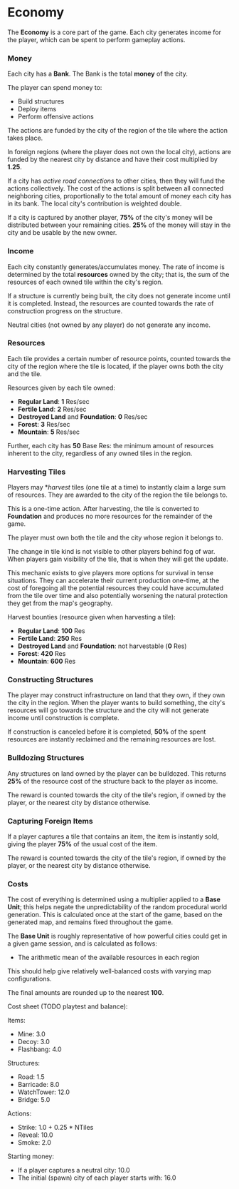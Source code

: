 # Economy

The **Economy** is a core part of the game. Each city generates income for
the player, which can be spent to perform gameplay actions.

### Money

Each city has a **Bank**. The Bank is the total **money** of the city.

The player can spend money to:
 - Build structures
 - Deploy items
 - Perform offensive actions

The actions are funded by the city of the region of the tile where the action
takes place.

In foreign regions (where the player does not own the local city), actions
are funded by the nearest city by distance and have their cost multiplied by **1.25**.

If a city has *active road connections* to other cities, then they will fund the
actions collectively. The cost of the actions is split between all connected
neighboring cities, proportionally to the total amount of money each city has in
its bank. The local city's contribution is weighted double.

If a city is captured by another player, **75%** of the city's money will be
distributed between your remaining cities. **25%** of the money will stay in the
city and be usable by the new owner.

### Income

Each city constantly generates/accumulates money. The rate of income is determined
by the total **resources** owned by the city; that is, the sum of the resources
of each owned tile within the city's region.

If a structure is currently being built, the city does not generate income until
it is completed. Instead, the resources are counted towards the rate of
construction progress on the structure.

Neutral cities (not owned by any player) do not generate any income.

### Resources

Each tile provides a certain number of resource points, counted towards the
city of the region where the tile is located, if the player owns both the
city and the tile.

Resources given by each tile owned:
 - **Regular Land**: **1** Res/sec
 - **Fertile Land**: **2** Res/sec
 - **Destroyed Land** and **Foundation**: **0** Res/sec
 - **Forest**: **3** Res/sec
 - **Mountain**: **5** Res/sec

Further, each city has **50** Base Res: the minimum amount of resources inherent
to the city, regardless of any owned tiles in the region.

### Harvesting Tiles

Players may **harvest* tiles (one tile at a time) to instantly claim a large sum
of resources. They are awarded to the city of the region the tile belongs to.

This is a one-time action. After harvesting, the tile is converted to
**Foundation** and produces no more resources for the remainder of the game.

The player must own both the tile and the city whose region it belongs to.

The change in tile kind is not visible to other players behind fog of war. When
players gain visibility of the tile, that is when they will get the update.

This mechanic exists to give players more options for survival in tense
situations. They can accelerate their current production one-time, at the cost
of foregoing all the potential resources they could have accumulated from the
tile over time and also potentially worsening the natural protection they get
from the map's geography.

Harvest bounties (resource given when harvesting a tile):
 - **Regular Land**: **100** Res
 - **Fertile Land**: **250** Res
 - **Destroyed Land** and **Foundation**: not harvestable (**0** Res)
 - **Forest**: **420** Res
 - **Mountain**: **600** Res

### Constructing Structures

The player may construct infrastructure on land that they own, if they own the
city in the region. When the player wants to build something, the city's
resources will go towards the structure and the city will not generate income
until construction is complete.

If construction is canceled before it is completed, **50%** of the spent
resources are instantly reclaimed and the remaining resources are lost.

### Bulldozing Structures

Any structures on land owned by the player can be bulldozed. This returns
**25%** of the resource cost of the structure back to the player as income.

The reward is counted towards the city of the tile's region, if owned by the
player, or the nearest city by distance otherwise.

### Capturing Foreign Items

If a player captures a tile that contains an item, the item is instantly sold,
giving the player **75%** of the usual cost of the item.

The reward is counted towards the city of the tile's region, if owned by the
player, or the nearest city by distance otherwise.

### Costs

The cost of everything is determined using a multiplier applied to a **Base
Unit**; this helps negate the unpredictability of the random procedural world
generation. This is calculated once at the start of the game, based on the
generated map, and remains fixed throughout the game.

The **Base Unit** is roughly representative of how powerful cities could
get in a given game session, and is calculated as follows:
 - The arithmetic mean of the available resources in each region

This should help give relatively well-balanced costs with varying map configurations.

The final amounts are rounded up to the nearest **100**.

Cost sheet (TODO playtest and balance):

Items:
 - Mine: 3.0
 - Decoy: 3.0
 - Flashbang: 4.0

Structures:
 - Road: 1.5
 - Barricade: 8.0
 - WatchTower: 12.0
 - Bridge: 5.0

Actions:
 - Strike: 1.0 + 0.25 * NTiles
 - Reveal: 10.0
 - Smoke: 2.0

Starting money:
 - If a player captures a neutral city: 10.0
 - The initial (spawn) city of each player starts with: 16.0
